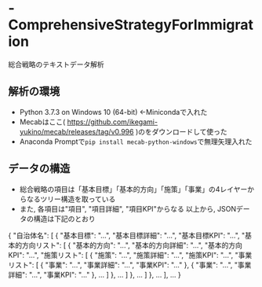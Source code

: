 # -ComprehensiveStrategyForImmigration
総合戦略のテキストデータ解析

## 解析の環境
- Python 3.7.3 on Windows 10 (64-bit) ←Minicondaで入れた
- Mecabはここ( https://github.com/ikegami-yukino/mecab/releases/tag/v0.996 )のをダウンロードして使った 
- Anaconda Promptで`pip install mecab-python-windows`で無理矢理入れた

## データの構造
- 総合戦略の項目は「基本目標」「基本的方向」「施策」「事業」の4レイヤーからなるツリー構造を取っている
- また, 各項目は"項目", "項目詳細", "項目KPI"からなる
以上から, JSONデータの構造は下記のとおり

{
    "自治体名": [
        {
            "基本目標": "...",
            "基本目標詳細": "...",
            "基本目標KPI": "...",
            "基本的方向リスト": [
                {
                    "基本的方向": "...",
                    "基本的方向詳細": "...",
                    "基本的方向KPI": "...",
                    "施策リスト": [
                        {
                            "施策": "...",
                            "施策詳細": "...",
                            "施策KPI": "...",
                            "事業リスト": [
                                {
                                    "事業": "...",
                                    "事業詳細": "...",
                                    "事業KPI": "..."
                                },
                                {
                                    "事業": "...",
                                    "事業詳細": "...",
                                    "事業KPI": "..."
                                },
                                ...
                            ]
                        },
                        ...
                    ]
                },
                ...
            ]
        },
        ...
    ],
    ...
}
